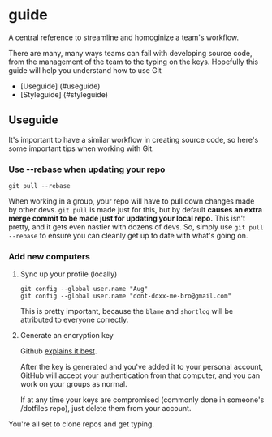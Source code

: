 # guide 
A central reference to streamline and homoginize a team's workflow. 

There are many, many ways teams can fail with developing source code,
from the management of the team to the typing on the keys. Hopefully
this guide will help you understand how to use Git

* [Useguide] (#useguide)
* [Styleguide] (#styleguide)

## Useguide

It's important to have a similar workflow in creating source code, so
here's some important tips when working with Git.

### Use --rebase when updating your repo

``` git
git pull --rebase
```

When working in a group, your repo will have to pull down changes made
by other devs. `git pull` is made just for this, but by default **causes
an extra merge commit to be made just for updating your local repo.** This 
isn't pretty, and it gets even nastier with dozens of devs. So, simply 
use `git pull --rebase` to ensure you can cleanly get up to date with 
what's going on.

### Add new computers

1. Sync up your profile (locally)

    ```git
    git config --global user.name "Aug"
    git config --global user.name "dont-doxx-me-bro@gmail.com"
    ```
    
    This is pretty important, because the `blame` and `shortlog` will be 
    attributed to everyone correctly.

2. Generate an encryption key

    Github [explains it best](https://help.github.com/articles/generating-a-new-ssh-key-and-adding-it-to-the-ssh-agent/).
    
    After the key is generated and you've added it to your personal account,
    GitHub will accept your authentication from that computer, and you can
    work on your groups as normal.
    
    If at any time your keys are compromised (commonly done in someone's
    /dotfiles repo), just delete them from your account.

You're all set to clone repos and get typing.

